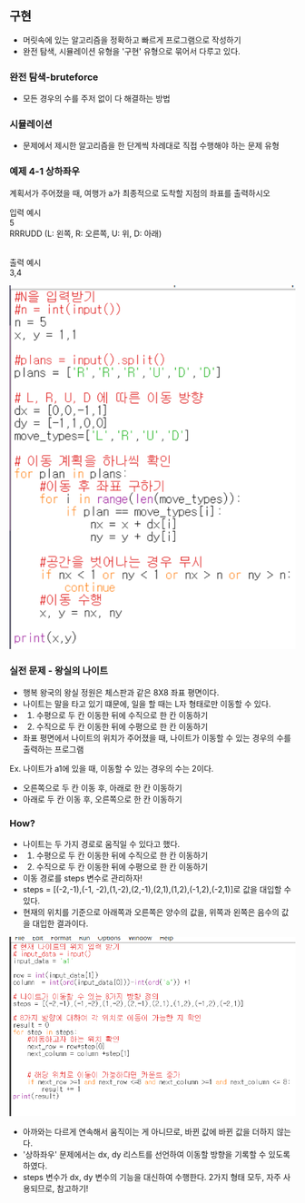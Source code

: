 ## 구현
* 머릿속에 있는 알고리즘을 정확하고 빠르게 프로그램으로 작성하기
* 완전 탐색, 시뮬레이션 유형을 '구현' 유형으로 묶어서 다루고 있다.

### 완전 탐색-bruteforce
* 모든 경우의 수를 주저 없이 다 해결하는 방법

### 시뮬레이션
* 문제에서 제시한 알고리즘을 한 단계씩 차례대로 직접 수행해야 하는 문제 유형

### 예제 4-1 상하좌우

계획서가 주어졌을 때, 여행가 a가 최종적으로 도착할 지점의 좌표를 출력하시오

입력 예시 
<br> 5
<br> RRRUDD (L: 왼쪽, R: 오른쪽, U: 위, D: 아래)

<br>
출력 예시 <br>
3,4 <br>

![alt text](image.png)

### 실전 문제 - 왕실의 나이트
* 행복 왕국의 왕실 정원은 체스판과 같은 8X8 좌표 평면이다. 
* 나이트는 말을 타고 있기 떄문에, 일을 할 때는 L자 형태로만 이동할 수 있다.
* 1. 수평으로 두 칸 이동한 뒤에 수직으로 한 칸 이동하기
* 2. 수직으로 두 칸 이동한 뒤에 수평으로 한 칸 이동하기
* 좌표 평면에서 나이트의 위치가 주어졌을 때, 나이트가 이동할 수 있는 경우의 수를 출력하는 프로그램

Ex. 나이트가 a1에 있을 때, 이동할 수 있는 경우의 수는 2이다.
* 오른쪽으로 두 칸 이동 후, 아래로 한 칸 이동하기
* 아래로 두 칸 이동 후, 오른쪽으로 한 칸 이동하기

### How?
* 나이트는 두 가지 경로로 움직일 수 있다고 했다.
* 1. 수평으로 두 칸 이동한 뒤에 수직으로 한 칸 이동하기
* 2. 수직으로 두 칸 이동한 뒤에 수평으로 한 칸 이동하기
* 이동 경로를 steps 변수로 관리하자!
* steps = [(-2,-1),(-1, -2),(1,-2),(2,-1),(2,1),(1,2),(-1,2),(-2,1)]로 값을 대입할 수 있다. 
* 현재의 위치를 기준으로 아래쪽과 오른쪽은 양수의 값을, 위쪽과 왼쪽은 음수의 값을 대입한 결과이다.

![alt text](image-1.png)
* 아까와는 다르게 연속해서 움직이는 게 아니므로, 바뀐 값에 바뀐 값을 더하지 않는다.
* '상하좌우' 문제에서는 dx, dy 리스트를 선언하여 이동할 방향을 기록할 수 있도록 하였다.
* steps 변수가 dx, dy  변수의 기능을 대신하여 수행한다. 2가지 형태 모두, 자주 사용되므로, 참고하기!